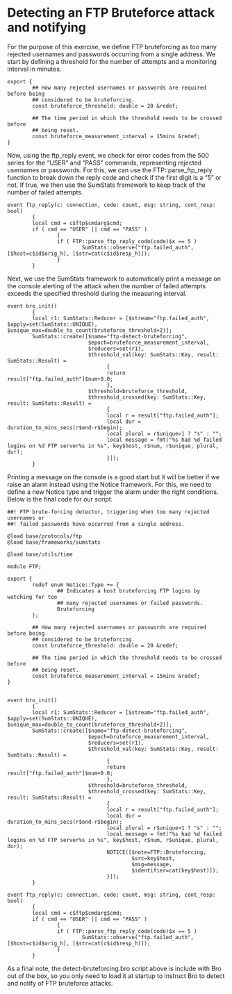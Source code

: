 
Detecting an FTP Bruteforce attack and notifying
====

For the purpose of this exercise, we define FTP bruteforcing as too many rejected usernames and passwords occurring from a single address. We start by defining a threshold for the number of attempts and a monitoring interval in minutes.

```
export {
        ## How many rejected usernames or passwords are required before being
        ## considered to be bruteforcing.
        const bruteforce_threshold: double = 20 &redef;

        ## The time period in which the threshold needs to be crossed before
        ## being reset.
        const bruteforce_measurement_interval = 15mins &redef;
}
```

Now, using the ftp_reply event, we check for error codes from the 500 series for the “USER” and “PASS” commands, representing rejected usernames or passwords. For this, we can use the FTP::parse_ftp_reply function to break down the reply code and check if the first digit is a “5” or not. If true, we then use the SumStats framework to keep track of the number of failed attempts.

```
event ftp_reply(c: connection, code: count, msg: string, cont_resp: bool)
        {
        local cmd = c$ftp$cmdarg$cmd;
        if ( cmd == "USER" || cmd == "PASS" )
                {
                if ( FTP::parse_ftp_reply_code(code)$x == 5 )
                        SumStats::observe("ftp.failed_auth", [$host=c$id$orig_h], [$str=cat(c$id$resp_h)]);
                }
        }
```
Next, we use the SumStats framework to automatically print a message on the console alerting of the attack when the number of failed attempts exceeds the specified threshold during the measuring interval.

```
event bro_init()
        {
        local r1: SumStats::Reducer = [$stream="ftp.failed_auth", $apply=set(SumStats::UNIQUE), $unique_max=double_to_count(bruteforce_threshold+2)];
        SumStats::create([$name="ftp-detect-bruteforcing",
                          $epoch=bruteforce_measurement_interval,
                          $reducers=set(r1),
                          $threshold_val(key: SumStats::Key, result: SumStats::Result) =
                                {
                                return result["ftp.failed_auth"]$num+0.0;
                                },
                          $threshold=bruteforce_threshold,
                          $threshold_crossed(key: SumStats::Key, result: SumStats::Result) =
                                {
                                local r = result["ftp.failed_auth"];
                                local dur = duration_to_mins_secs(r$end-r$begin);
                                local plural = r$unique>1 ? "s" : "";
                                local message = fmt("%s had %d failed logins on %d FTP server%s in %s", key$host, r$num, r$unique, plural, dur);
                                }]);
        }
```
Printing a message on the console is a good start but it will be better if we raise an alarm instead using the Notice framework. For this, we need to define a new Notice type and trigger the alarm under the right conditions. Below is the final code for our script.

```
##! FTP brute-forcing detector, triggering when too many rejected usernames or
##! failed passwords have occurred from a single address.

@load base/protocols/ftp
@load base/frameworks/sumstats

@load base/utils/time

module FTP;

export {
        redef enum Notice::Type += {
                ## Indicates a host bruteforcing FTP logins by watching for too
                ## many rejected usernames or failed passwords.
                Bruteforcing
        };

        ## How many rejected usernames or passwords are required before being
        ## considered to be bruteforcing.
        const bruteforce_threshold: double = 20 &redef;

        ## The time period in which the threshold needs to be crossed before
        ## being reset.
        const bruteforce_measurement_interval = 15mins &redef;
}


event bro_init()
        {
        local r1: SumStats::Reducer = [$stream="ftp.failed_auth", $apply=set(SumStats::UNIQUE), $unique_max=double_to_count(bruteforce_threshold+2)];
        SumStats::create([$name="ftp-detect-bruteforcing",
                          $epoch=bruteforce_measurement_interval,
                          $reducers=set(r1),
                          $threshold_val(key: SumStats::Key, result: SumStats::Result) =
                                {
                                return result["ftp.failed_auth"]$num+0.0;
                                },
                          $threshold=bruteforce_threshold,
                          $threshold_crossed(key: SumStats::Key, result: SumStats::Result) =
                                {
                                local r = result["ftp.failed_auth"];
                                local dur = duration_to_mins_secs(r$end-r$begin);
                                local plural = r$unique>1 ? "s" : "";
                                local message = fmt("%s had %d failed logins on %d FTP server%s in %s", key$host, r$num, r$unique, plural, dur);
                                NOTICE([$note=FTP::Bruteforcing,
                                        $src=key$host,
                                        $msg=message,
                                        $identifier=cat(key$host)]);
                                }]);
        }

event ftp_reply(c: connection, code: count, msg: string, cont_resp: bool)
        {
        local cmd = c$ftp$cmdarg$cmd;
        if ( cmd == "USER" || cmd == "PASS" )
                {
                if ( FTP::parse_ftp_reply_code(code)$x == 5 )
                        SumStats::observe("ftp.failed_auth", [$host=c$id$orig_h], [$str=cat(c$id$resp_h)]);
                }
        }
```
As a final note, the detect-bruteforcing.bro script above is include with Bro out of the box, so you only need to load it at startup to instruct Bro to detect and notify of FTP bruteforce attacks.

